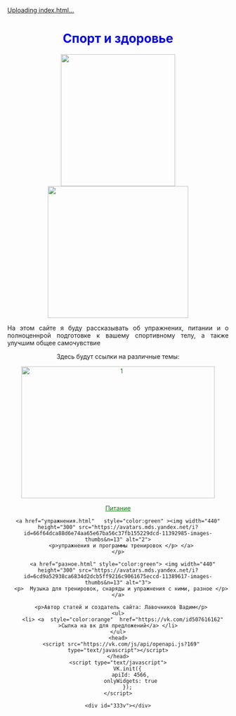 [Uploading index.html…]()<!DOCTYPE html>
<html lang="ru">
  <head>
    <link rel="stylesheet" href="style.css">
    <meta charset="utf-8">
    <title>Спорт</title>
    <meta property="og:title" content="Спорт">
    <meta property="og:description" content="Упражнения питание и здоровье">
  </head>
  <body>
    <header>
    <h1 align="center" style="color:blue">Спорт и здоровье </h1>
    <img  width="260"  height="300"    src="https://avatars.mds.yandex.net/i?id=66f64dca88d6e74aa65e67ba56c37fb155229dcd-11392985-images-thumbs&n=13" alt="">
<img width="320"  height="300"   src="https://avatars.mds.yandex.net/i?id=6cd9a52938ca6834d2dcb5ff9216c9061675eccd-11389617-images-thumbs&n=13" alt="">
      <p  align="justify">На этом сайте я буду рассказывать
         об упражнених, питании и
          о полноценнрой подготовке к
          вашему спортивному телу,
        а также  улучшим общее самочувствие</p>
      <p>Здесь будут ссылки на различные темы:</p>
<body>
      <a  href="pitanie.html"  style="color:green"> <img width="440"  height="300" src="https://avatars.mds.yandex.net/i?id=6d7faa0029e602d4646a5cc2c71172573cb72b7d-5965946-images-thumbs&n=13" alt="1">
        <p>Питание</p></a>



    <a href="упражнения.html"   style="color:green" ><img width="440"  height="300" src="https://avatars.mds.yandex.net/i?id=66f64dca88d6e74aa65e67ba56c37fb155229dcd-11392985-images-thumbs&n=13" alt="2">
      <p>упражнения и программы тренировок </p> </a>
    </p>

       <a href="разное.html" style="color:green"> <img width="440"  height="300" src="https://avatars.mds.yandex.net/i?id=6cd9a52938ca6834d2dcb5ff9216c9061675eccd-11389617-images-thumbs&n=13" alt="3">
      <p>  Музыка для тренировок, снаряды и упражнения с ними, разное </p> </a>

      <p>Автор статей и создатель сайта: Лавочников Вадим</p>
    <ul>
       <li> <a  style="color:orange"  href="https://vk.com/id507616162" >Сылка на вк для предложений</a> </li>
    </ul>
    <head>
      <script src="https://vk.com/js/api/openapi.js?169" type="text/javascript"></script>
    </head>
    <script type="text/javascript">
          VK.init({
            apiId: 4566,
            onlyWidgets: true
          });
    </script>

    <div id="333v"></div>
<script type="text/javascript">
    window.onload = function () {
     VK.init({apiId: 111, onlyWidgets: true});
     VK.Widgets.Comments('333v', {width: 500, limit: 15}, 321);
    }
</script>

<script type="text/javascript" src="https://vk.com/js/api/openapi.js?168"></script>
<script type="text/javascript">
  VK.init({ apiId: 0, onlyWidgets: true });
</script>

<div id="vk_comments"></div>
<script type="text/javascript">
  VK.Widgets.Comments("vk_comments", {limit: 10, attach: "*"});
</script>

